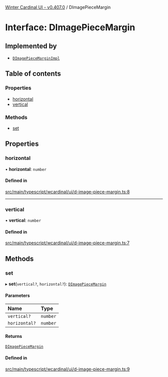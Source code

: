 [Winter Cardinal UI - v0.407.0](../index.md) / DImagePieceMargin

# Interface: DImagePieceMargin

## Implemented by

- [`DImagePieceMarginImpl`](../classes/DImagePieceMarginImpl.md)

## Table of contents

### Properties

- [horizontal](DImagePieceMargin.md#horizontal)
- [vertical](DImagePieceMargin.md#vertical)

### Methods

- [set](DImagePieceMargin.md#set)

## Properties

### horizontal

• **horizontal**: `number`

#### Defined in

[src/main/typescript/wcardinal/ui/d-image-piece-margin.ts:8](https://github.com/winter-cardinal/winter-cardinal-ui/blob/v0.407.0/src/main/typescript/wcardinal/ui/d-image-piece-margin.ts#L8)

___

### vertical

• **vertical**: `number`

#### Defined in

[src/main/typescript/wcardinal/ui/d-image-piece-margin.ts:7](https://github.com/winter-cardinal/winter-cardinal-ui/blob/v0.407.0/src/main/typescript/wcardinal/ui/d-image-piece-margin.ts#L7)

## Methods

### set

▸ **set**(`vertical?`, `horizontal?`): [`DImagePieceMargin`](DImagePieceMargin.md)

#### Parameters

| Name | Type |
| :------ | :------ |
| `vertical?` | `number` |
| `horizontal?` | `number` |

#### Returns

[`DImagePieceMargin`](DImagePieceMargin.md)

#### Defined in

[src/main/typescript/wcardinal/ui/d-image-piece-margin.ts:9](https://github.com/winter-cardinal/winter-cardinal-ui/blob/v0.407.0/src/main/typescript/wcardinal/ui/d-image-piece-margin.ts#L9)
